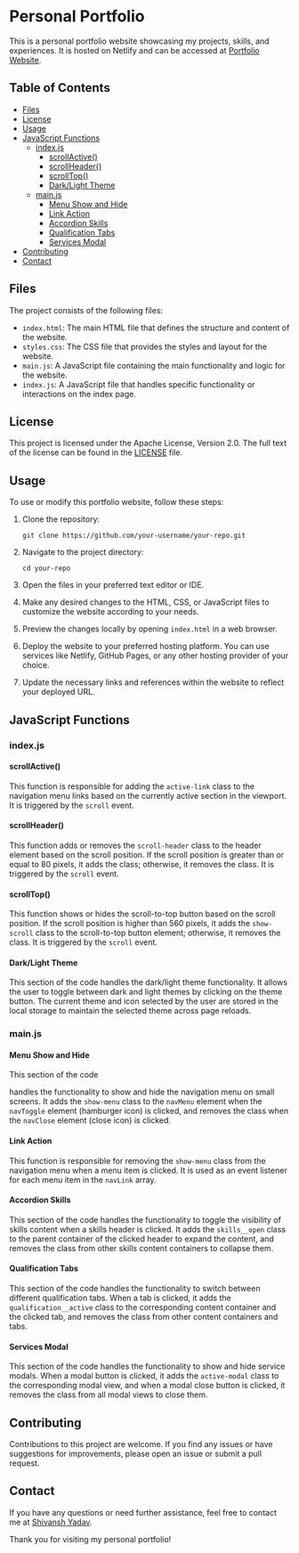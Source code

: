 # Personal Portfolio

This is a personal portfolio website showcasing my projects, skills, and experiences. It is hosted on Netlify and can be accessed at [Portfolio Website](https://shivaay-portfolio.netlify.app/).

## Table of Contents

- [Files](#files)
- [License](#license)
- [Usage](#usage)
- [JavaScript Functions](#javascript-functions)
  - [index.js](#indexjs)
    - [scrollActive()](#scrollactive)
    - [scrollHeader()](#scrollheader)
    - [scrollTop()](#scrolltop)
    - [Dark/Light Theme](#darklight-theme)
  - [main.js](#mainjs)
    - [Menu Show and Hide](#menu-show-and-hide)
    - [Link Action](#link-action)
    - [Accordion Skills](#accordion-skills)
    - [Qualification Tabs](#qualification-tabs)
    - [Services Modal](#services-modal)
- [Contributing](#contributing)
- [Contact](#contact)

## Files

The project consists of the following files:

- `index.html`: The main HTML file that defines the structure and content of the website.
- `styles.css`: The CSS file that provides the styles and layout for the website.
- `main.js`: A JavaScript file containing the main functionality and logic for the website.
- `index.js`: A JavaScript file that handles specific functionality or interactions on the index page.

## License

This project is licensed under the Apache License, Version 2.0. The full text of the license can be found in the [LICENSE](LICENSE) file.

## Usage

To use or modify this portfolio website, follow these steps:

1. Clone the repository:

   ```
   git clone https://github.com/your-username/your-repo.git
   ```

2. Navigate to the project directory:

   ```
   cd your-repo
   ```

3. Open the files in your preferred text editor or IDE.

4. Make any desired changes to the HTML, CSS, or JavaScript files to customize the website according to your needs.

5. Preview the changes locally by opening `index.html` in a web browser.

6. Deploy the website to your preferred hosting platform. You can use services like Netlify, GitHub Pages, or any other hosting provider of your choice.

7. Update the necessary links and references within the website to reflect your deployed URL.

## JavaScript Functions

### index.js

#### scrollActive()

This function is responsible for adding the `active-link` class to the navigation menu links based on the currently active section in the viewport. It is triggered by the `scroll` event.

#### scrollHeader()

This function adds or removes the `scroll-header` class to the header element based on the scroll position. If the scroll position is greater than or equal to 80 pixels, it adds the class; otherwise, it removes the class. It is triggered by the `scroll` event.

#### scrollTop()

This function shows or hides the scroll-to-top button based on the scroll position. If the scroll position is higher than 560 pixels, it adds the `show-scroll` class to the scroll-to-top button element; otherwise, it removes the class. It is triggered by the `scroll` event.

#### Dark/Light Theme

This section of the code handles the dark/light theme functionality. It allows the user to toggle between dark and light themes by clicking on the theme button. The current theme and icon selected by the user are stored in the local storage to maintain the selected theme across page reloads.

### main.js

#### Menu Show and Hide

This section of the code

 handles the functionality to show and hide the navigation menu on small screens. It adds the `show-menu` class to the `navMenu` element when the `navToggle` element (hamburger icon) is clicked, and removes the class when the `navClose` element (close icon) is clicked.

#### Link Action

This function is responsible for removing the `show-menu` class from the navigation menu when a menu item is clicked. It is used as an event listener for each menu item in the `navLink` array.

#### Accordion Skills

This section of the code handles the functionality to toggle the visibility of skills content when a skills header is clicked. It adds the `skills__open` class to the parent container of the clicked header to expand the content, and removes the class from other skills content containers to collapse them.

#### Qualification Tabs

This section of the code handles the functionality to switch between different qualification tabs. When a tab is clicked, it adds the `qualification__active` class to the corresponding content container and the clicked tab, and removes the class from other content containers and tabs.

#### Services Modal

This section of the code handles the functionality to show and hide service modals. When a modal button is clicked, it adds the `active-modal` class to the corresponding modal view, and when a modal close button is clicked, it removes the class from all modal views to close them.

## Contributing

Contributions to this project are welcome. If you find any issues or have suggestions for improvements, please open an issue or submit a pull request.

## Contact

If you have any questions or need further assistance, feel free to contact me at [Shivansh Yadav](mailto:shivanshyadav50@gmail.com).

Thank you for visiting my personal portfolio!

